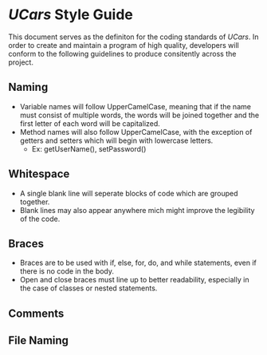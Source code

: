 # *UCars* Style Guide

This document serves as the definiton for the coding standards of *UCars*. In order to create and maintain a program of high quality, 
developers will conform to the following guidelines to produce consitently across the project. 

## Naming

- Variable names will follow UpperCamelCase, meaning that if the name must consist of multiple words, the words will be joined
together and the first letter of each word will be capitalized.  
- Method names will also follow UpperCamelCase, with the exception of getters and setters which will begin with lowercase letters.
    - Ex: getUserName(), setPassword()

## Whitespace

- A single blank line will seperate blocks of code which are grouped together.
- Blank lines may also appear anywhere mich might improve the legibility of the code.

## Braces

- Braces are to be used with if, else, for, do, and while statements, even if there is no code in the body.
- Open and close braces must line up to better readability, especially in the case of classes or nested statements.

## Comments

## File Naming
